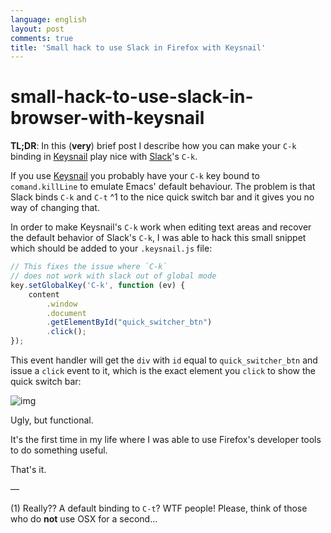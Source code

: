 ```yaml
---
language: english
layout: post
comments: true
title: 'Small hack to use Slack in Firefox with Keysnail'
---
```


<p hidden>

# small-hack-to-use-slack-in-browser-with-keysnail

</p>

**TL;DR**: In this (**very**) brief post I describe how you can make your `C-k`
binding in [Keysnail](https://github.com/mooz/keysnail) play nice with [Slack](https://slack.com)'s `C-k`.

<p hidden> <span class="underline">excerpt-separator</span> </p>

If you use [Keysnail](https://github.com/mooz/keysnail) you probably have your `C-k` key bound to
`comand.killLine` to emulate Emacs' default behaviour. The problem is that
Slack binds `C-k` and `C-t` ^1 to the nice <span class="underline">quick switch bar</span> and it gives you
no way of changing that.

In order to make Keysnail's `C-k` work when editing text areas and recover the
default behavior of Slack's `C-k`, I was able to hack this small snippet which
should be added to your `.keysnail.js` file:

```js
// This fixes the issue where `C-k`
// does not work with slack out of global mode
key.setGlobalKey('C-k', function (ev) {
    content
        .window
        .document
        .getElementById("quick_switcher_btn")
        .click();
});
```

This event handler will get the `div` with `id` equal to `quick_switcher_btn`
and issue a `click` event to it, which is the exact element you `click` to
show the <span class="underline">quick switch bar</span>:

![img](///public/slack_quick_switch.png)

Ugly, but functional.

It's the first time in my life where I was able to use Firefox's developer
tools to do something useful.

That's it.

&#x2014;

(1) Really?? A default binding to `C-t`? WTF people! Please, think of those
who do **not** use OSX for a second&#x2026;
